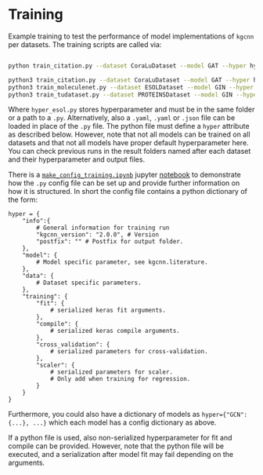 # Training

Example training to test the performance of model implementations of ``kgcnn`` per datasets. The training scripts are called via:

```bash

python train_citation.py --dataset CoraLuDataset --model GAT --hyper hyper/hyper_esol.py

python3 train_citation.py --dataset CoraLuDataset --model GAT --hyper hyper/hyper_esol.py
python3 train_moleculenet.py --dataset ESOLDataset --model GIN --hyper hyper/hyper_esol.py
python3 train_tudataset.py --dataset PROTEINSDataset --model GIN --hyper hyper/hyper_proteins.py
```

Where `hyper_esol.py` stores hyperparameter and must be in the same folder or a path to a `.py`. 
Alternatively, also a `.yaml`, `.yaml` or `.json` file can be loaded in place of the `.py` file. 
The python file must define a `hyper` attribute as described below.
However, note that not all models can be trained on all datasets and that not all models have proper default hyperparameter here.
You can check previous runs in the result folders named after each dataset and their hyperparameter and output files.

There is a [``make_config_training.ipynb``](/notebooks/tutorial_config_training.ipynb) jupyter [notebook](/notebooks) to demonstrate how the `.py` config file can be set up and provide further information
on how it is structured. In short the config file contains a python dictionary of the form:

```python3
hyper = {
    "info":{ 
        # General information for training run
        "kgcnn_version": "2.0.0", # Version 
        "postfix": "" # Postfix for output folder.
    },
    "model": { 
        # Model specific parameter, see kgcnn.literature.
    },
    "data": { 
        # Dataset specific parameters.
    },
    "training": {
        "fit": { 
            # serialized keras fit arguments.
        },
        "compile": { 
            # serialized keras compile arguments.
        },
        "cross_validation": {
            # serialized parameters for cross-validation.  
        },
        "scaler": {
            # serialized parameters for scaler.
            # Only add when training for regression.
        }
    }
}
```

Furthermore, you could also have a dictionary of models as ``hyper={"GCN": {...}, ...}`` which each model has a config dictionary as above.

If a python file is used, also non-serialized hyperparameter for fit and compile can be provided. 
However, note that the python file will be executed, and a serialization after model fit may fail depending on the arguments.